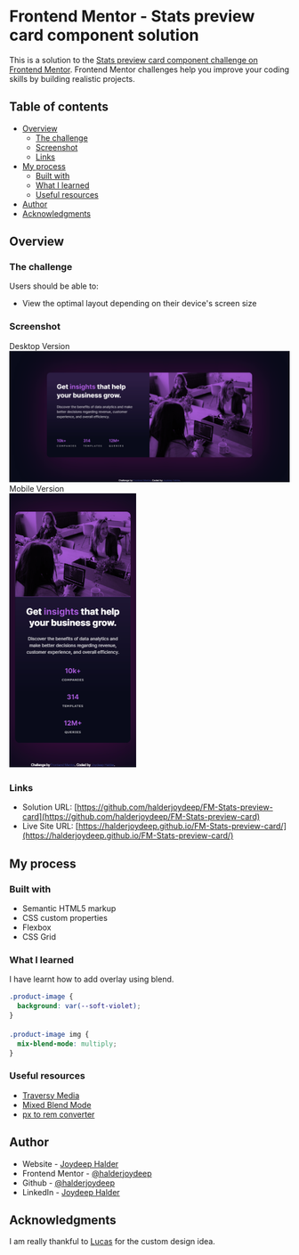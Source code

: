 # Frontend Mentor - Stats preview card component solution

This is a solution to the [Stats preview card component challenge on Frontend Mentor](https://www.frontendmentor.io/challenges/stats-preview-card-component-8JqbgoU62). Frontend Mentor challenges help you improve your coding skills by building realistic projects.

## Table of contents

- [Overview](#overview)
  - [The challenge](#the-challenge)
  - [Screenshot](#screenshot)
  - [Links](#links)
- [My process](#my-process)
  - [Built with](#built-with)
  - [What I learned](#what-i-learned)
  - [Useful resources](#useful-resources)
- [Author](#author)
- [Acknowledgments](#acknowledgments)

## Overview

### The challenge

Users should be able to:

- View the optimal layout depending on their device's screen size

### Screenshot

Desktop Version
<br>
![Desktop Screenshot](./images/screenshot-dekstop.png)
<br>
Mobile Version
<br>
![Mobile Screenshot](./images/screenshot-mobile.png)

### Links

- Solution URL: [https://github.com/halderjoydeep/FM-Stats-preview-card](https://github.com/halderjoydeep/FM-Stats-preview-card)
- Live Site URL: [https://halderjoydeep.github.io/FM-Stats-preview-card/](https://halderjoydeep.github.io/FM-Stats-preview-card/)

## My process

### Built with

- Semantic HTML5 markup
- CSS custom properties
- Flexbox
- CSS Grid

### What I learned

I have learnt how to add overlay using blend.

```css
.product-image {
  background: var(--soft-violet);
}

.product-image img {
  mix-blend-mode: multiply;
}
```

### Useful resources

- [Traversy Media](https://www.youtube.com/watch?v=0xMQfnTU6oo)
- [Mixed Blend Mode](https://developer.mozilla.org/en-US/docs/Web/CSS/mix-blend-mode)
- [px to rem converter](https://nekocalc.com/px-to-rem-converter)

## Author

- Website - [Joydeep Halder](https://joydeephalder.me)
- Frontend Mentor - [@halderjoydeep](https://www.frontendmentor.io/profile/halderjoydeep)
- Github - [@halderjoydeep](https://github.com/halderjoydeep)
- LinkedIn - [Joydeep Halder](https://linkedin.com/in/joydeep-halder)

## Acknowledgments

I am really thankful to [Lucas](https://www.frontendmentor.io/profile/correlucas) for the custom design idea.
